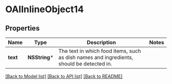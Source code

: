 # OAIInlineObject14

## Properties
Name | Type | Description | Notes
------------ | ------------- | ------------- | -------------
**text** | **NSString*** | The text in which food items, such as dish names and ingredients, should be detected in. | 

[[Back to Model list]](../README.md#documentation-for-models) [[Back to API list]](../README.md#documentation-for-api-endpoints) [[Back to README]](../README.md)


